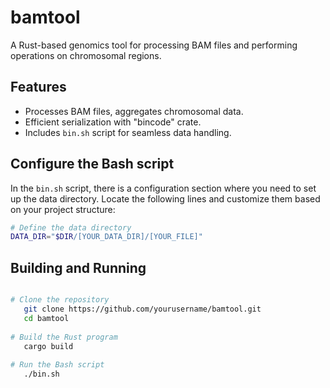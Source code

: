 # bamtool

A Rust-based genomics tool for processing BAM files and performing operations on chromosomal regions.

## Features

- Processes BAM files, aggregates chromosomal data.
- Efficient serialization with "bincode" crate.
- Includes `bin.sh` script for seamless data handling.

## Configure the Bash script

In the `bin.sh` script, there is a configuration section where you need to set up the data directory. Locate the following lines and customize them based on your project structure:

```bash
# Define the data directory
DATA_DIR="$DIR/[YOUR_DATA_DIR]/[YOUR_FILE]"
```
## Building and Running

```bash

# Clone the repository
   git clone https://github.com/yourusername/bamtool.git
   cd bamtool
   
# Build the Rust program
   cargo build
   
# Run the Bash script
   ./bin.sh
